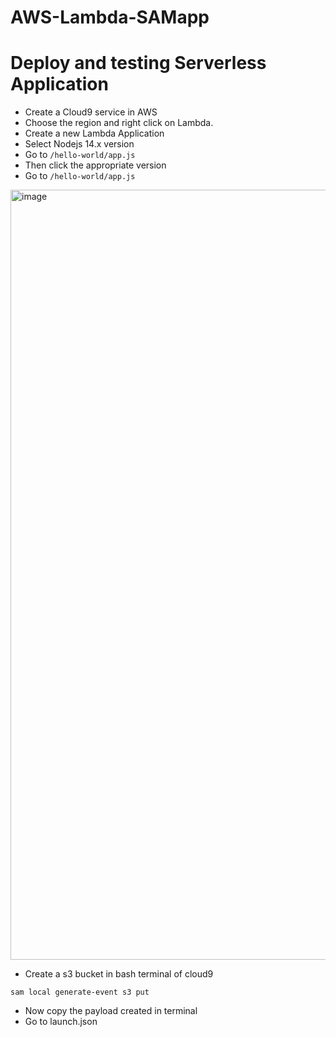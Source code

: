# AWS-Lambda-SAMapp

# Deploy and testing Serverless Application 

- Create a Cloud9 service in AWS
- Choose the region and right click on Lambda.
- Create a new Lambda Application
- Select Nodejs 14.x version
- Go to `/hello-world/app.js`
- Then click the appropriate version
- Go to `/hello-world/app.js`
<img width="1232" alt="image" src="https://github.com/Kamalesh-Seervi/AWS-Lambda-SAMapp/assets/107933310/31bd052b-e41c-4690-b12a-a61c74952e2e">

- Create a s3 bucket in bash terminal of cloud9

```
sam local generate-event s3 put
```
- Now copy the payload created in terminal
- Go to launch.json
